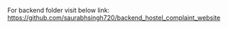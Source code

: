 For backend folder visit below link:
https://github.com/saurabhsingh720/backend_hostel_complaint_website
